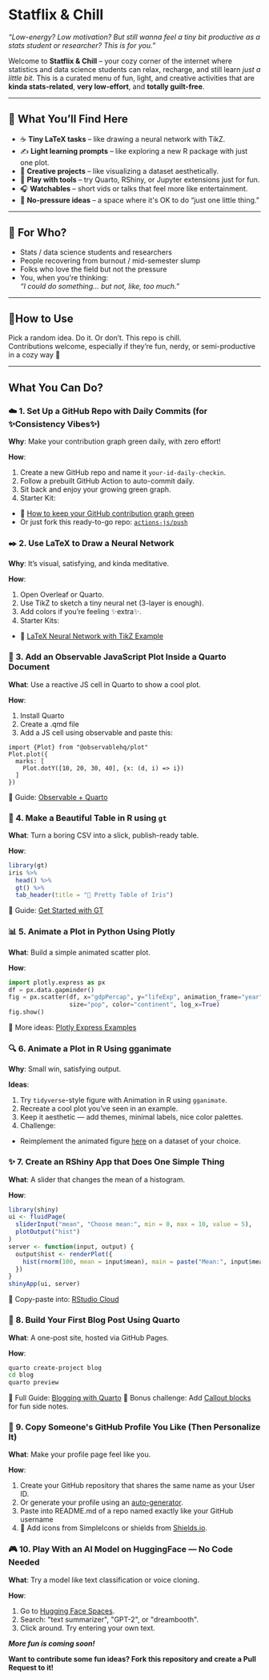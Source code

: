 # Statflix & Chill

_“Low-energy? Low motivation? But still wanna feel a tiny bit productive as a stats student or researcher? This is for you.”_

Welcome to **Statflix & Chill** – your cozy corner of the internet where statistics and data science students can relax, recharge, and still learn *just a little bit*. This is a curated menu of fun, light, and creative activities that are **kinda stats-related**, **very low-effort**, and **totally guilt-free**.

---

## 🍿 What You’ll Find Here

- ☕ **Tiny LaTeX tasks** – like drawing a neural network with TikZ.
- ✍️ **Light learning prompts** – like exploring a new R package with just one plot.
- 🎨 **Creative projects** – like visualizing a dataset aesthetically.
- 🧪 **Play with tools** – try Quarto, RShiny, or Jupyter extensions just for fun.
- 🎧 **Watchables** – short vids or talks that feel more like entertainment.
- 🧘 **No-pressure ideas** – a space where it's OK to do “just one little thing.”

---

## 🧠 For Who?

- Stats / data science students and researchers
- People recovering from burnout / mid-semester slump
- Folks who love the field but not the pressure
- You, when you're thinking:  
  _“I could do *something*... but not, like, too much.”_

---

## 🧃How to Use

Pick a random idea. Do it. Or don’t. This repo is chill.  
Contributions welcome, especially if they’re fun, nerdy, or semi-productive in a cozy way 🧡

---

## What You Can Do?

### ☁️ 1. Set Up a GitHub Repo with Daily Commits (for ✨Consistency Vibes✨)

**Why**: Make your contribution graph green daily, with zero effort!

**How**:
1. Create a new GitHub repo and name it `your-id-daily-checkin`.
2. Follow a prebuilt GitHub Action to auto-commit daily.
3. Sit back and enjoy your growing green graph.
4. Starter Kit:
  - 💚 [How to keep your GitHub contribution graph green](https://github.com/ryo-ma/github-profile-trophy/pull/29#issuecomment-1025371000)
  - Or just fork this ready-to-go repo: [`actions-js/push`](https://github.com/actions-js/push)

### ✒️ 2. Use LaTeX to Draw a Neural Network

**Why**: It’s visual, satisfying, and kinda meditative.

**How**:
1. Open Overleaf or Quarto.
2. Use TikZ to sketch a tiny neural net (3-layer is enough).
3. Add colors if you’re feeling ✨extra✨.
4. Starter Kits:
  - 🧠 [LaTeX Neural Network with TikZ Example](https://tikz.net/neural_networks/)

### 📘 3. Add an Observable JavaScript Plot Inside a Quarto Document

**What**: Use a reactive JS cell in Quarto to show a cool plot.

**How**:
1. Install Quarto
2. Create a .qmd file
3. Add a JS cell using observable and paste this:

```{ojs}
import {Plot} from "@observablehq/plot"
Plot.plot({
  marks: [
    Plot.dotY([10, 20, 30, 40], {x: (d, i) => i})
  ]
})
```

📎 Guide: [Observable + Quarto](https://quarto.org/docs/interactive/ojs/index.html)

### 🎨 4. Make a Beautiful Table in R using `gt`

**What**: Turn a boring CSV into a slick, publish-ready table.

**How**:
```r
library(gt)
iris %>%
  head() %>%
  gt() %>%
  tab_header(title = "🌸 Pretty Table of Iris")
```

📎 Guide: [Get Started with GT](https://gt.rstudio.com/articles/gt.html)

### 📊 5. Animate a Plot in Python Using Plotly

**What**: Build a simple animated scatter plot.

**How**:

```python
import plotly.express as px
df = px.data.gapminder()
fig = px.scatter(df, x="gdpPercap", y="lifeExp", animation_frame="year",
                 size="pop", color="continent", log_x=True)
fig.show()
```

📎 More ideas: [Plotly Express Examples](https://plotly.com/python/plotly-express/)

### 🔍 6. Animate a Plot in R Using gganimate

**Why**: Small win, satisfying output.

**Ideas**:

1. Try `tidyverse`-style figure with Animation in R using `gganimate`.
2. Recreate a cool plot you’ve seen in an example.
3. Keep it aesthetic — add themes, minimal labels, nice color palettes.
4. Challenge:
  - Reimplement the animated figure [here](https://gganimate.com/index.html) on a dataset of your choice.

### ✨ 7. Create an RShiny App that Does One Simple Thing

**What**: A slider that changes the mean of a histogram.

**How**:

```R
library(shiny)
ui <- fluidPage(
  sliderInput("mean", "Choose mean:", min = 0, max = 10, value = 5),
  plotOutput("hist")
)
server <- function(input, output) {
  output$hist <- renderPlot({
    hist(rnorm(100, mean = input$mean), main = paste("Mean:", input$mean))
  })
}
shinyApp(ui, server)
```

📎 Copy-paste into: [RStudio Cloud](https://posit.cloud)

### 📝 8. Build Your First Blog Post Using Quarto

**What**: A one-post site, hosted via GitHub Pages.

**How**:

```bash
quarto create-project blog
cd blog
quarto preview
```

📎 Full Guide: [Blogging with Quarto](https://quarto.org/docs/blog/)
🧁 Bonus challenge: Add [Callout blocks](https://quarto.org/docs/authoring/callouts.html) for fun side notes.

### 🪩 9. Copy Someone's GitHub Profile You Like (Then Personalize It)

**What**: Make your profile page feel like you.

**How**:
1. Create your GitHub repository that shares the same name as your User ID.
2. Or generate your profile using an [auto-generator](https://github.com/rahuldkjain/github-profile-readme-generator).
3. Paste into README.md of a repo named exactly like your GitHub username
4. 🎨 Add icons from SimpleIcons or shields from [Shields.io](https://shields.io).


### 🎮 10. Play With an AI Model on HuggingFace — No Code Needed

**What**: Try a model like text classification or voice cloning.

**How**:
1. Go to [Hugging Face Spaces](https://huggingface.co/spaces).
2. Search: "text summarizer", "GPT-2", or "dreambooth".
3. Click around. Try entering your own text.

***More fun is coming soon!***

**Want to contribute some fun ideas? Fork this repository and create a Pull Request to it!**
